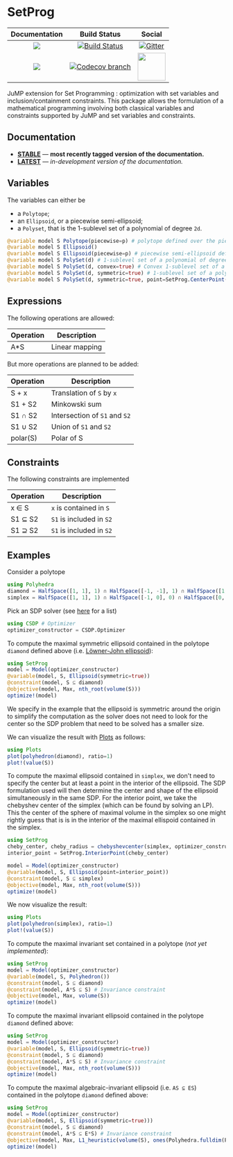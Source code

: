 # SetProg

| **Documentation** | **Build Status** | **Social** |
|:-----------------:|:----------------:|:----------:|
| [![][docs-stable-img]][docs-stable-url] | [![Build Status][build-img]][build-url] | [![Gitter][gitter-img]][gitter-url] |
| [![][docs-latest-img]][docs-latest-url] | [![Codecov branch][codecov-img]][codecov-url] | [<img src="https://upload.wikimedia.org/wikipedia/commons/thumb/a/af/Discourse_logo.png/799px-Discourse_logo.png" width="64">][discourse-url] |

JuMP extension for Set Programming : optimization with set variables and inclusion/containment constraints. This package allows the formulation of a mathematical programming involving both classical variables and constraints supported by JuMP and set variables and constraints.

## Documentation

- [**STABLE**][docs-stable-url] &mdash; **most recently tagged version of the documentation.**
- [**LATEST**][docs-latest-url] &mdash; *in-development version of the documentation.*

## Variables

The variables can either be
* a `Polytope`;
* an `Ellipsoid`, or a piecewise semi-ellipsoid;
* a `Polyset`, that is the 1-sublevel set of a polynomial of degree `2d`.

```julia
@variable model S Polytope(piecewise=p) # polytope defined over the pieces defined by `p`
@variable model S Ellipsoid()
@variable model S Ellipsoid(piecewise=p) # piecewise semi-ellipsoid defined over the pieces defined by `p`
@variable model S PolySet(d) # 1-sublevel set of a polynomial of degree 2d
@variable model S PolySet(d, convex=true) # Convex 1-sublevel set of a polynomial of degree 2d
@variable model S PolySet(d, symmetric=true) # 1-sublevel set of a polynomial of degree 2d symmetric around the origin
@variable model S PolySet(d, symmetric=true, point=SetProg.CenterPoint([1, 0])) # 1-sublevel set of a polynomial of degree 2d symmetric around the [1, 0]
```

## Expressions

The following operations are allowed:

| Operation | Description                   |
|-----------|-------------------------------|
| A\*S      | Linear mapping                |

But more operations are planned to be added:

| Operation | Description                   |
|-----------|-------------------------------|
| S + x     | Translation of `S` by `x`     |
| S1 + S2   | Minkowski sum                 |
| S1 ∩ S2   | Intersection of `S1` and `S2` |
| S1 ∪ S2   | Union of `S1` and `S2`        |
| polar(S)  | Polar of S                    |

## Constraints

The following constraints are implemented

| Operation | Description              |
|-----------|--------------------------|
| x ∈ S     | `x` is contained in `S`  |
| S1 ⊆ S2   | `S1` is included in `S2` |
| S1 ⊇ S2   | `S1` is included in `S2` |

## Examples

Consider a polytope
```julia
using Polyhedra
diamond = HalfSpace([1, 1], 1) ∩ HalfSpace([-1, -1], 1) ∩ HalfSpace([1, -1], 1) ∩ HalfSpace([-1, 1], 1)
simplex = HalfSpace([1, 1], 1) ∩ HalfSpace([-1, 0], 0) ∩ HalfSpace([0, -1], 0)
```
Pick an SDP solver (see [here](https://www.juliaopt.org/JuMP.jl/stable/installation/#Getting-Solvers-1) for a list)
```julia
using CSDP # Optimizer
optimizer_constructor = CSDP.Optimizer
```

To compute the maximal symmetric ellipsoid contained in the polytope `diamond` defined above (i.e. [Löwner-John ellipsoid](https://github.com/rdeits/LoewnerJohnEllipsoids.jl)):
```julia
using SetProg
model = Model(optimizer_constructor)
@variable(model, S, Ellipsoid(symmetric=true))
@constraint(model, S ⊆ diamond)
@objective(model, Max, nth_root(volume(S)))
optimize!(model)
```
We specify in the example that the ellipsoid is symmetric around the origin to
simplify the computation as the solver does not need to look for the center so
the SDP problem that need to be solved has a smaller size.

We can visualize the result with [Plots](http://juliaplots.org/) as follows:
```julia
using Plots
plot(polyhedron(diamond), ratio=1)
plot!(value(S))
```

To compute the maximal ellipsoid contained in `simplex`, we don't need to specify
the center but at least a point in the interior of the ellipsoid. The SDP
formulation used will then determine the center and shape of the ellipsoid
simultaneously in the same SDP. For the interior point, we take the chebyshev
center of the simplex (which can be found by solving an LP). This the center of
the sphere of maximal volume in the simplex so one might rightly guess that is is
in the interior of the maximal ellispoid contained in the simplex.
```julia
using SetProg
cheby_center, cheby_radius = chebyshevcenter(simplex, optimizer_constructor)
interior_point = SetProg.InteriorPoint(cheby_center)

model = Model(optimizer_constructor)
@variable(model, S, Ellipsoid(point=interior_point))
@constraint(model, S ⊆ simplex)
@objective(model, Max, nth_root(volume(S)))
optimize!(model)
```

We now visualize the result:
```julia
using Plots
plot(polyhedron(simplex), ratio=1)
plot!(value(S))
```

To compute the maximal invariant set contained in a polytope (*not yet implemented*):
```julia
using SetProg
model = Model(optimizer_constructor)
@variable(model, S, Polyhedron())
@constraint(model, S ⊆ diamond)
@constraint(model, A*S ⊆ S) # Invariance constraint
@objective(model, Max, volume(S))
optimize!(model)
```

To compute the maximal invariant ellipsoid contained in the polytope `diamond` defined above:
```julia
using SetProg
model = Model(optimizer_constructor)
@variable(model, S, Ellipsoid(symmetric=true))
@constraint(model, S ⊆ diamond)
@constraint(model, A*S ⊆ S) # Invariance constraint
@objective(model, Max, nth_root(volume(S)))
optimize!(model)
```

To compute the maximal algebraic-invariant ellipsoid (i.e. `AS ⊆ ES`) contained in the polytope `diamond` defined above:
```julia
using SetProg
model = Model(optimizer_constructor)
@variable(model, S, Ellipsoid(symmetric=true)))
@constraint(model, S ⊆ diamond)
@constraint(model, A*S ⊆ E*S) # Invariance constraint
@objective(model, Max, L1_heuristic(volume(S), ones(Polyhedra.fulldim(P))))
optimize!(model)
```

[docs-stable-img]: https://img.shields.io/badge/docs-stable-blue.svg
[docs-latest-img]: https://img.shields.io/badge/docs-latest-blue.svg
[docs-stable-url]: https://blegat.github.io/SetProg.jl/stable
[docs-latest-url]: https://blegat.github.io/SetProg.jl/dev

[build-img]: https://github.com/blegat/SetProg.jl/workflows/CI/badge.svg?branch=master
[build-url]: https://github.com/blegat/SetProg.jl/actions?query=workflow%3ACI
[codecov-img]: http://codecov.io/github/blegat/SetProg.jl/coverage.svg?branch=master
[codecov-url]: http://codecov.io/github/blegat/SetProg.jl?branch=master

[gitter-url]: https://gitter.im/JuliaPolyhedra/Lobby?utm_source=share-link&utm_medium=link&utm_campaign=share-link
[gitter-img]: https://badges.gitter.im/JuliaPolyhedra/Lobby.svg
[discourse-url]: https://discourse.julialang.org/c/domain/opt
